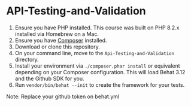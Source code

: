 # API-Testing-and-Validation

1. Ensure you have PHP installed. This course was built on PHP 8.2.x installed via Homebrew on a Mac.
2. Ensure you have [Composer](https://getcomposer.org/) installed. 
3. Download or clone this repository.
4. On your command line, move to the `Api-Testing-and-Validation` directory.
6. Install your environment via `./composer.phar install` or equivalent depending on your Composer configuration. This will load Behat 3.12 and the Github SDK for you.
8. Run `vendor/bin/behat --init` to create the framework for your tests.

Note: Replace your github token on behat.yml
